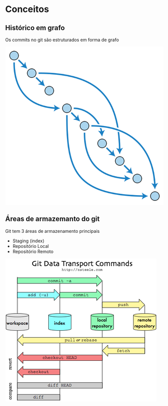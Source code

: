 Conceitos
=========

Histórico em grafo
------------------

Os commits no git são estruturados em forma de grafo

![Grafo acíclico](direct-acyclic-graph.svg)

Áreas de armazemanto do git
---------------------------

Git tem 3 áreas de armazenamento principais

 - Staging (index)
 - Repositório Local
 - Repositório Remoto

![Comandos de trasporte e áreas de armazenamento](git-transport.png)

